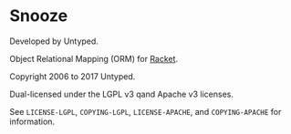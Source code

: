 Snooze
======

Developed by Untyped.

Object Relational Mapping (ORM) for [Racket][1].

Copyright 2006 to 2017 Untyped.

Dual-licensed under the LGPL v3 qand Apache v3 licenses.

See `LICENSE-LGPL`, `COPYING-LGPL`, `LICENSE-APACHE`, and `COPYING-APACHE` for information.

[1]: http://www.racket-lang.org
